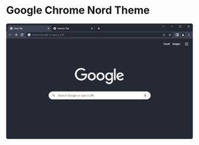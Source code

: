 # Google Chrome Nord Theme

![Thumbnail](https://raw.githubusercontent.com/george-martinec/google-chrome-nord-theme/main/thumbnail.png)
